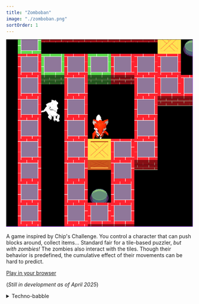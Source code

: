 ```yaml
---
title: "Zomboban"
image: "./zomboban.png"
sortOrder: 1
---
```


![Zomboban](./zomboban.png)

A game inspired by Chip's Challenge. You control a character that can push blocks around, collect items... Standard fair for a tile-based puzzler, _but with zombies!_ The zombies also interact with the tiles. Though their behavior is predefined, the cumulative effect of their movements can be hard to predict.

<a href="http://24.144.94.185" class="Button h1">Play in your browser</a>

(_Still in development as of April 2025_)

<details>
<summary>Techno-babble</summary>
Written in TypeScript using THREE.js for rendering, Blender for 3D assets. A simple Node.js Express backend facilitates the level editor.

Though the gameplay is 2D, I've implemented it in 3D because I have aspirations to make the gameplay 3D.

At the core is a reactive state manager/ECS that I (unfortunately) wrote from scratch. I didn't think it would get so complicated! It does integrate nicely with the editor backend, though.

More justifiably, I also devised a non-blocking spatially-addressed message passing system to allow entities (e.g. the player and a block) to communicate with each other without being tightly coupled.

</details>

